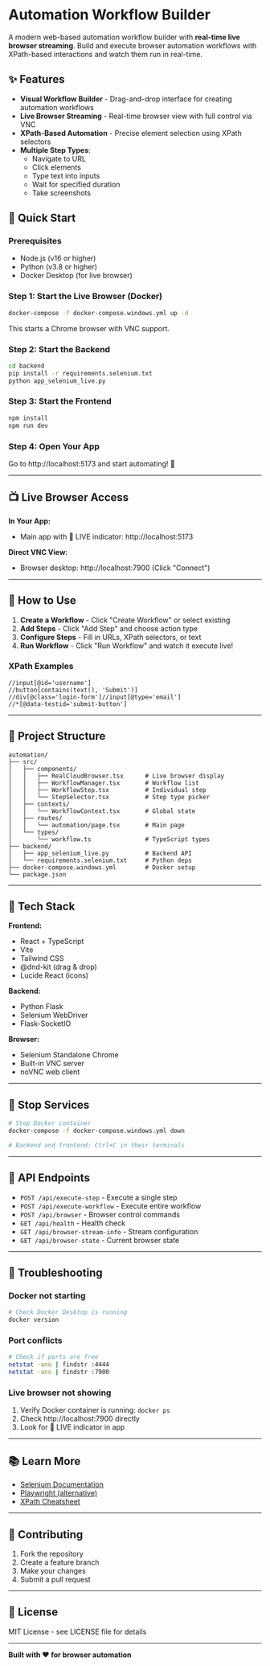 # Automation Workflow Builder

A modern web-based automation workflow builder with **real-time live browser streaming**. Build and execute browser automation workflows with XPath-based interactions and watch them run in real-time.

## ✨ Features

- **Visual Workflow Builder** - Drag-and-drop interface for creating automation workflows
- **Live Browser Streaming** - Real-time browser view with full control via VNC
- **XPath-Based Automation** - Precise element selection using XPath selectors
- **Multiple Step Types**:
  - Navigate to URL
  - Click elements
  - Type text into inputs
  - Wait for specified duration
  - Take screenshots

## 🚀 Quick Start

### Prerequisites

- Node.js (v16 or higher)
- Python (v3.8 or higher)
- Docker Desktop (for live browser)

### Step 1: Start the Live Browser (Docker)

```bash
docker-compose -f docker-compose.windows.yml up -d
```

This starts a Chrome browser with VNC support.

### Step 2: Start the Backend

```bash
cd backend
pip install -r requirements.selenium.txt
python app_selenium_live.py
```

### Step 3: Start the Frontend

```bash
npm install
npm run dev
```

### Step 4: Open Your App

Go to http://localhost:5173 and start automating! 🎉

---

## 📺 Live Browser Access

**In Your App:**
- Main app with 🔴 LIVE indicator: http://localhost:5173

**Direct VNC View:**
- Browser desktop: http://localhost:7900 (Click "Connect")

---

## 🎯 How to Use

1. **Create a Workflow** - Click "Create Workflow" or select existing
2. **Add Steps** - Click "Add Step" and choose action type
3. **Configure Steps** - Fill in URLs, XPath selectors, or text
4. **Run Workflow** - Click "Run Workflow" and watch it execute live!

### XPath Examples

```xpath
//input[@id='username']
//button[contains(text(), 'Submit')]
//div[@class='login-form']//input[@type='email']
//*[@data-testid='submit-button']
```

---

## 📁 Project Structure

```
automation/
├── src/
│   ├── components/
│   │   ├── RealCloudBrowser.tsx      # Live browser display
│   │   ├── WorkflowManager.tsx       # Workflow list
│   │   ├── WorkflowStep.tsx          # Individual step
│   │   └── StepSelector.tsx          # Step type picker
│   ├── contexts/
│   │   └── WorkflowContext.tsx       # Global state
│   ├── routes/
│   │   └── automation/page.tsx       # Main page
│   └── types/
│       └── workflow.ts               # TypeScript types
├── backend/
│   ├── app_selenium_live.py          # Backend API
│   └── requirements.selenium.txt     # Python deps
├── docker-compose.windows.yml        # Docker setup
└── package.json
```

---

## 🔧 Tech Stack

**Frontend:**
- React + TypeScript
- Vite
- Tailwind CSS
- @dnd-kit (drag & drop)
- Lucide React (icons)

**Backend:**
- Python Flask
- Selenium WebDriver
- Flask-SocketIO

**Browser:**
- Selenium Standalone Chrome
- Built-in VNC server
- noVNC web client

---

## 🛑 Stop Services

```bash
# Stop Docker container
docker-compose -f docker-compose.windows.yml down

# Backend and frontend: Ctrl+C in their terminals
```

---

## 🧪 API Endpoints

- `POST /api/execute-step` - Execute a single step
- `POST /api/execute-workflow` - Execute entire workflow
- `POST /api/browser` - Browser control commands
- `GET /api/health` - Health check
- `GET /api/browser-stream-info` - Stream configuration
- `GET /api/browser-state` - Current browser state

---

## 🐛 Troubleshooting

### Docker not starting
```bash
# Check Docker Desktop is running
docker version
```

### Port conflicts
```bash
# Check if ports are free
netstat -ano | findstr :4444
netstat -ano | findstr :7900
```

### Live browser not showing
1. Verify Docker container is running: `docker ps`
2. Check http://localhost:7900 directly
3. Look for 🔴 LIVE indicator in app

---

## 📚 Learn More

- [Selenium Documentation](https://www.selenium.dev/documentation/)
- [Playwright (alternative)](https://playwright.dev/)
- [XPath Cheatsheet](https://devhints.io/xpath)

---

## 🤝 Contributing

1. Fork the repository
2. Create a feature branch
3. Make your changes
4. Submit a pull request

---

## 📄 License

MIT License - see LICENSE file for details

---

**Built with ❤️ for browser automation**
